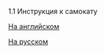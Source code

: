 1.1 Инструкция к самокату

[На английском](https://github.com/igexogen/ninebot-es-docs-ru/blob/master/1.%20%D0%9E%D0%B1%D1%89%D0%B0%D1%8F%20%D0%B8%D0%BD%D1%84%D0%BE%D1%80%D0%BC%D0%B0%D1%86%D0%B8%D1%8F%20%D0%BE%20%D1%81%D0%B0%D0%BC%D0%BE%D0%BA%D0%B0%D1%82%D0%B5/Ninebot_KickScooter_EN_manual.pdf)

[На русском](https://github.com/igexogen/ninebot-es-docs-ru/blob/master/1.%20%D0%9E%D0%B1%D1%89%D0%B0%D1%8F%20%D0%B8%D0%BD%D1%84%D0%BE%D1%80%D0%BC%D0%B0%D1%86%D0%B8%D1%8F%20%D0%BE%20%D1%81%D0%B0%D0%BC%D0%BE%D0%BA%D0%B0%D1%82%D0%B5/Ninebot_KickScooter_RU_manual.pdf)
